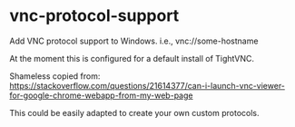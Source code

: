 # vnc-protocol-support

Add VNC protocol support to Windows. i.e., vnc://some-hostname

At the moment this is configured for a default install of TightVNC.

Shameless copied from: https://stackoverflow.com/questions/21614377/can-i-launch-vnc-viewer-for-google-chrome-webapp-from-my-web-page

This could be easily adapted to create your own custom protocols.
